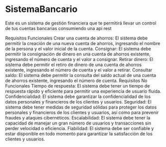 # SistemaBancario
Este es un sistema de gestión financiera que te permitirá llevar un control de tus cuentas bancarias consumiendo una api rest

Requisitos Funcionales
Crear una cuenta de ahorros: El sistema debe permitir la creación de una nueva cuenta de ahorros, ingresando el nombre de la persona y el valor inicial de la cuenta.
Consignar: El sistema debe permitir la consignación de dinero en una cuenta de ahorros existente, ingresando el número de cuenta y el valor a consignar.
Retirar dinero: El sistema debe permitir el retiro de dinero de una cuenta de ahorros existente, ingresando el número de cuenta y el valor a retirar.
Consultar saldo: El sistema debe permitir la consulta del saldo actual de una cuenta de ahorros existente, ingresando el número de cuenta.
Requisitos No Funcionales
Tiempo de respuesta: El sistema debe tener un tiempo de respuesta rápido y eficiente para permitir una experiencia de usuario fluida.
Confidencialidad: El sistema debe garantizar la confidencialidad de los datos personales y financieros de los clientes y usuarios.
Seguridad: El sistema debe tener medidas de seguridad sólidas para proteger los datos personales y financieros de los clientes y usuarios, así como para prevenir fraudes y ataques cibernéticos.
Escalabilidad: El sistema debe tener la capacidad de manejar un gran número de usuarios y transacciones sin perder velocidad o eficiencia.
Fiabilidad: El sistema debe ser confiable y estar disponible en todo momento para garantizar la satisfacción de los clientes y usuarios.
